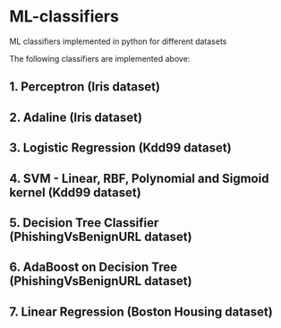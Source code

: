 # ML-classifiers
ML classifiers implemented in python for different datasets

The following classifiers are implemented above: 

## 1. Perceptron (Iris dataset)
## 2. Adaline (Iris dataset)
## 3. Logistic Regression (Kdd99 dataset)
## 4. SVM - Linear, RBF, Polynomial and Sigmoid kernel (Kdd99 dataset)
## 5. Decision Tree Classifier (PhishingVsBenignURL dataset)
## 6. AdaBoost on Decision Tree (PhishingVsBenignURL dataset)
## 7. Linear Regression (Boston Housing dataset)
